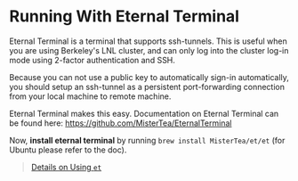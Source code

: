 # Running With Eternal Terminal

Eternal Terminal is a terminal that supports ssh-tunnels. This is useful when you are using Berkeley's LNL cluster, and can only log into the cluster log-in mode using 2-factor authentication and SSH. 

Because you can not use a public key to automatically sign-in automatically, you should setup an ssh-tunnel as a persistent port-forwarding connection from your local machine to remote machine.

Eternal Terminal makes this easy. Documentation on Eternal Terminal can be found here: https://github.com/MisterTea/EternalTerminal

Now, **install eternal terminal** by running `brew install MisterTea/et/et` (for Ubuntu please refer to the doc).
> [Details on Using `et`](https://github.com/MisterTea/EternalTerminal#using)










